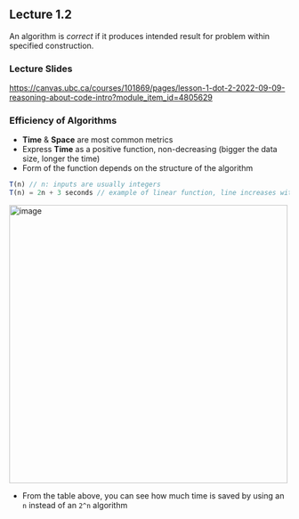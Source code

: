 ## Lecture 1.2

An algorithm is *correct* if it produces intended result for problem within specified construction.

### Lecture Slides
https://canvas.ubc.ca/courses/101869/pages/lesson-1-dot-2-2022-09-09-reasoning-about-code-intro?module_item_id=4805629

### Efficiency of Algorithms
* **Time** & **Space** are most common metrics
* Express **Time** as a positive function, non-decreasing (bigger the data size, longer the time)
* Form of the function depends on the structure of the algorithm
```javascript
T(n) // n: inputs are usually integers 
T(n) = 2n + 3 seconds // example of linear function, line increases with n
```

<img width="500" alt="image" src="https://user-images.githubusercontent.com/5387769/189448255-cd5eada0-7a0e-4861-9079-70f0ed4f174f.png">

* From the table above, you can see how much time is saved by using an ```n``` instead of an ```2^n``` algorithm


